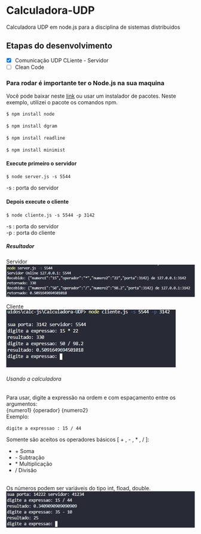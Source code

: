# Calculadora-UDP
 Calculadora UDP em node.js para a disciplina de sistemas distribuidos  

## Etapas do desenvolvimento

- [X] Comunicação UDP CLiente - Servidor
- [ ] Clean Code

### Para rodar é importante ter o Node.js na sua maquina
Você pode baixar neste <a href="https://nodejs.org/en/download/">link</a> ou usar um instalador de pacotes. Neste exemplo, utilizei o pacote os comandos npm.
```
$ npm install node

$ npm install dgram

$ npm install readline

$ npm install minimist
```
#### Execute primeiro o servidor
```
$ node server.js -s 5544
```
-s : porta do servidor

#### Depois execute o cliente
```
$ node cliente.js -s 5544 -p 3142
```
-s : porta do servidor
<br>
-p : porta do cliente

##### Resultador
Servidor
<br>
<img src= "imagens/servidor.PNG">

Cliente
<br>
<img src= "imagens/cliente.PNG">

###### Usando a calculadora
Para usar, digite a expressão na ordem e com espaçamento entre os argumentos:
<br>
{numero1} {operador} {numero2}
<br>
Exemplo:

```
digite a expressao : 15 / 44
```
Somente são aceitos os operadores básicos [ + , - , * , / ]:
<br>
<ul>
    <li>+ Soma</li>
    <li>- Subtração</li>
    <li>* Multiplicação</li>
    <li>/ Divisão</li>
</ul>
<br>
Os números podem ser variáveis do tipo int, fload, double.
<br>
<img src= "imagens/uso.PNG">

